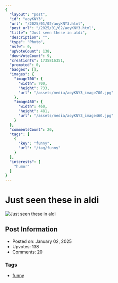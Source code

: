 ```yaml
---
{
  "layout": "post",
  "id": "aoyKNY3",
  "url": "/2025/01/02/aoyKNY3.html",
  "post_url": "/2025/01/02/aoyKNY3.html",
  "title": "Just seen these in aldi",
  "description": "",
  "type": "Photo",
  "nsfw": 0,
  "upVoteCount": 138,
  "downVoteCount": 9,
  "creationTs": 1735816351,
  "promoted": 0,
  "badges": [],
  "images": {
    "image700": {
      "width": 700,
      "height": 733,
      "url": "/assets/media/aoyKNY3_image700.jpg"
    },
    "image460": {
      "width": 460,
      "height": 481,
      "url": "/assets/media/aoyKNY3_image460.jpg"
    }
  },
  "commentsCount": 20,
  "tags": [
    {
      "key": "funny",
      "url": "/tag/funny"
    }
  ],
  "interests": [
    "humor"
  ]
}
---
```


# Just seen these in aldi

![Just seen these in aldi](/assets/media/aoyKNY3_image700.jpg)

## Post Information

- Posted on: January 02, 2025
- Upvotes: 138
- Comments: 20

### Tags

- [funny](/tag/funny)
